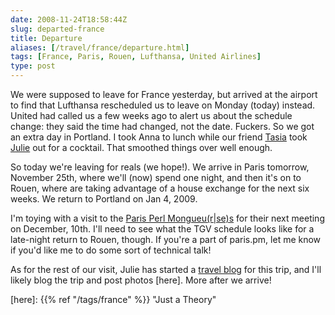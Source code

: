 ```yaml
--- 
date: 2008-11-24T18:58:44Z
slug: departed-france
title: Departure
aliases: [/travel/france/departure.html]
tags: [France, Paris, Rouen, Lufthansa, United Airlines]
type: post
---
```


We were supposed to leave for France yesterday, but arrived at the airport to
find that Lufthansa rescheduled us to leave on Monday (today) instead. United
had called us a few weeks ago to alert us about the schedule change: they said
the time had changed, not the date. Fuckers. So we got an extra day in Portland.
I took Anna to lunch while our friend [Tasia] took [Julie] out for a cocktail.
That smoothed things over well enough.

So today we're leaving for reals (we hope!). We arrive in Paris tomorrow,
November 25th, where we'll (now) spend one night, and then it's on to Rouen,
where are taking advantage of a house exchange for the next six weeks. We return
to Portland on Jan 4, 2009.

I'm toying with a visit to the [Paris Perl Mongueu(r\|se)s] for their next
meeting on December, 10th. I'll need to see what the TGV schedule looks like for
a late-night return to Rouen, though. If you're a part of paris.pm, let me know
if you'd like me to do some sort of technical talk!

As for the rest of our visit, Julie has started a [travel blog][Julie] for this
trip, and I'll likely blog the trip and post photos [here]. More after we
arrive!

  [Tasia]: http://www.oregonlive.com/portland/index.ssf/2008/09/covering_her_body_in_words_wor.html
  [Julie]: http://strongrrl.blogspot.com "Six Semaines en France"
  [Paris Perl Mongueu(r\|se)s]: http://paris.mongueurs.net/
  [here]: {{% ref "/tags/france" %}} "Just a Theory"
